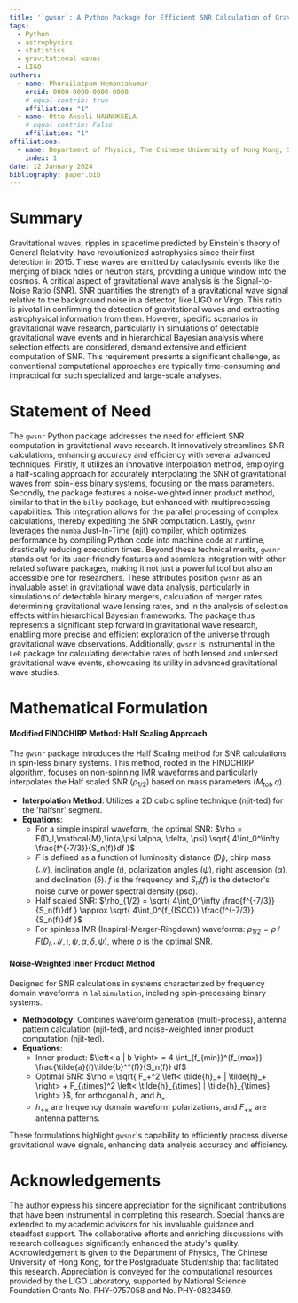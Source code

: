 ```yaml
---
title: '`gwsnr`: A Python Package for Efficient SNR Calculation of Gravitational Waves'
tags:
  - Python
  - astrophysics
  - statistics
  - gravitational waves
  - LIGO
authors:
  - name: Phurailatpam Hemantakumar
    orcid: 0000-0000-0000-0000
    # equal-contrib: true
    affiliation: "1"
  - name: Otto Akseli HANNUKSELA 
    # equal-contrib: False 
    affiliation: "1"
affiliations:
  - name: Department of Physics, The Chinese University of Hong Kong, Shatin, New Territories, Hong Kong
    index: 1
date: 12 January 2024
bibliography: paper.bib
---
```


# Summary 

Gravitational waves, ripples in spacetime predicted by Einstein's theory of General Relativity, have revolutionized astrophysics since their first detection in 2015. These waves are emitted by cataclysmic events like the merging of black holes or neutron stars, providing a unique window into the cosmos. A critical aspect of gravitational wave analysis is the Signal-to-Noise Ratio (SNR). SNR quantifies the strength of a gravitational wave signal relative to the background noise in a detector, like LIGO or Virgo. This ratio is pivotal in confirming the detection of gravitational waves and extracting astrophysical information from them. However, specific scenarios in gravitational wave research, particularly in simulations of detectable gravitational wave events and in hierarchical Bayesian analysis where selection effects are considered, demand extensive and efficient computation of SNR. This requirement presents a significant challenge, as conventional computational approaches are typically time-consuming and impractical for such specialized and large-scale analyses.

# Statement of Need

The `gwsnr` Python package addresses the need for efficient SNR computation in gravitational wave research. It innovatively streamlines SNR calculations, enhancing accuracy and efficiency with several advanced techniques. Firstly, it utilizes an innovative interpolation method, employing a half-scaling approach for accurately interpolating the SNR of gravitational waves from spin-less binary systems, focusing on the mass parameters. Secondly, the package features a noise-weighted inner product method, similar to that in the `bilby` package, but enhanced with multiprocessing capabilities. This integration allows for the parallel processing of complex calculations, thereby expediting the SNR computation. Lastly, `gwsnr` leverages the `numba` Just-In-Time (njit) compiler, which optimizes performance by compiling Python code into machine code at runtime, drastically reducing execution times. Beyond these technical merits, `gwsnr` stands out for its user-friendly features and seamless integration with other related software packages, making it not just a powerful tool but also an accessible one for researchers. These attributes position `gwsnr` as an invaluable asset in gravitational wave data analysis, particularly in simulations of detectable binary mergers, calculation of merger rates, determining gravitational wave lensing rates, and in the analysis of selection effects within hierarchical Bayesian frameworks. The package thus represents a significant step forward in gravitational wave research, enabling more precise and efficient exploration of the universe through gravitational wave observations. Additionally, `gwsnr` is instrumental in the `LeR` package for calculating detectable rates of both lensed and unlensed gravitational wave events, showcasing its utility in advanced gravitational wave studies.

# Mathematical Formulation

#### Modified FINDCHIRP Method: Half Scaling Approach
The `gwsnr` package introduces the Half Scaling method for SNR calculations in spin-less binary systems. This method, rooted in the FINDCHIRP algorithm, focuses on non-spinning IMR waveforms and particularly interpolates the Half scaled SNR ($\rho_{1/2}$) based on mass parameters ($M_{tot},q$).

- **Interpolation Method**: Utilizes a 2D cubic spline technique (njit-ted) for the 'halfsnr' segment.
- **Equations**:
  - For a simple inspiral waveform, the optimal SNR: $\rho = F(D_l,\mathcal{M},\iota,\psi,\alpha, \delta, \psi) \sqrt{ 4\int_0^\infty \frac{f^{-7/3}}{S_n(f)}df }$
  - $F$ is defined as a function of luminosity distance ($D_l$), chirp mass ($\mathcal{M}$), inclination angle ($\iota$), polarization angles ($\psi$), right ascension ($\alpha$), and declination ($\delta$). $f$ is the frequency and $S_n(f)$ is the detector's noise curve or power spectral density (psd).
  - Half scaled SNR: $\rho_{1/2} = \sqrt{ 4\int_0^\infty \frac{f^{-7/3}}{S_n(f)}df } \approx \sqrt{ 4\int_0^{f_{ISCO}} \frac{f^{-7/3}}{S_n(f)}df }$
  - For spinless IMR (Inspiral-Merger-Ringdown) waveforms: $\rho_{1/2} = \rho\,/\, F(D_l,\mathcal{M},\iota,\psi,\alpha, \delta, \psi)$, where $\rho$ is the optimal SNR.

#### Noise-Weighted Inner Product Method
Designed for SNR calculations in systems characterized by frequency domain waveforms in `lalsimulation`, including spin-precessing binary systems.

- **Methodology**: Combines waveform generation (multi-process), antenna pattern calculation (njit-ted), and noise-weighted inner product computation (njit-ted).
- **Equations**:
  - Inner product: $\left< a | b \right> = 4 \int_{f_{min}}^{f_{max}} \frac{\tilde{a}(f)\tilde{b}^*(f)}{S_n(f)} df$
  - Optimal SNR: $\rho = \sqrt{ F_+^2 \left< \tilde{h}_+ | \tilde{h}_+ \right> + F_{\times}^2 \left< \tilde{h}_{\times} | \tilde{h}_{\times} \right> }$, for orthogonal $h_+$ and $h_{\times}$.
  - $h_{+\times}$ are frequency domain waveform polarizations, and $F_{+\times}$ are antenna patterns. 

These formulations highlight `gwsnr`'s capability to efficiently process diverse gravitational wave signals, enhancing data analysis accuracy and efficiency.

# Acknowledgements

The author express his sincere appreciation for the significant contributions that have been instrumental in completing this research. Special thanks are extended to my academic advisors for his invaluable guidance and steadfast support. The collaborative efforts and enriching discussions with research colleagues significantly enhanced the study's quality. Acknowledgement is given to the Department of Physics, The Chinese University of Hong Kong, for the Postgraduate Studentship that facilitated this research. Appreciation is conveyed for the computational resources provided by the LIGO Laboratory, supported by National Science Foundation Grants No. PHY-0757058 and No. PHY-0823459.